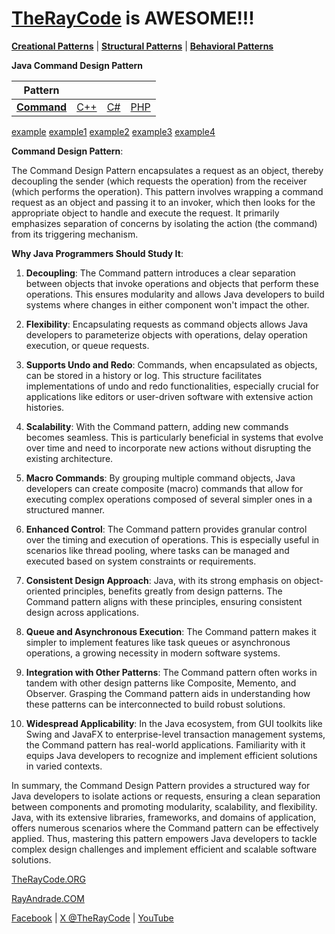 # [TheRayCode](../../../README.md) is AWESOME!!!

**[Creational Patterns](../../Creational/README.md)** | **[Structural Patterns](../../Structural/README.md)** | **[Behavioral Patterns](../README.md)**

**Java Command Design Pattern**

|Pattern|   |   |   |
|---|---|---|---|
| [**Command**](README.md) | [C++](../../../Csharp/Behavioral/Command/README.md) | [C#](../../../Csharp/Behavioral/Command/README.md) | [PHP](../../../PHP/Behavioral/Command/README.md) |

[example](CD0/README.md) [example1](CD1/README.md) [example2](CD2/README.md) [example3](CD3/README.md) [example4](CD4/README.md) 

**Command Design Pattern**:

The Command Design Pattern encapsulates a request as an object, thereby decoupling the sender (which requests the operation) from the receiver (which performs the operation). This pattern involves wrapping a command request as an object and passing it to an invoker, which then looks for the appropriate object to handle and execute the request. It primarily emphasizes separation of concerns by isolating the action (the command) from its triggering mechanism.

**Why Java Programmers Should Study It**:

1. **Decoupling**: The Command pattern introduces a clear separation between objects that invoke operations and objects that perform these operations. This ensures modularity and allows Java developers to build systems where changes in either component won't impact the other.

2. **Flexibility**: Encapsulating requests as command objects allows Java developers to parameterize objects with operations, delay operation execution, or queue requests.

3. **Supports Undo and Redo**: Commands, when encapsulated as objects, can be stored in a history or log. This structure facilitates implementations of undo and redo functionalities, especially crucial for applications like editors or user-driven software with extensive action histories.

4. **Scalability**: With the Command pattern, adding new commands becomes seamless. This is particularly beneficial in systems that evolve over time and need to incorporate new actions without disrupting the existing architecture.

5. **Macro Commands**: By grouping multiple command objects, Java developers can create composite (macro) commands that allow for executing complex operations composed of several simpler ones in a structured manner.

6. **Enhanced Control**: The Command pattern provides granular control over the timing and execution of operations. This is especially useful in scenarios like thread pooling, where tasks can be managed and executed based on system constraints or requirements.

7. **Consistent Design Approach**: Java, with its strong emphasis on object-oriented principles, benefits greatly from design patterns. The Command pattern aligns with these principles, ensuring consistent design across applications.

8. **Queue and Asynchronous Execution**: The Command pattern makes it simpler to implement features like task queues or asynchronous operations, a growing necessity in modern software systems.

9. **Integration with Other Patterns**: The Command pattern often works in tandem with other design patterns like Composite, Memento, and Observer. Grasping the Command pattern aids in understanding how these patterns can be interconnected to build robust solutions.

10. **Widespread Applicability**: In the Java ecosystem, from GUI toolkits like Swing and JavaFX to enterprise-level transaction management systems, the Command pattern has real-world applications. Familiarity with it equips Java developers to recognize and implement efficient solutions in varied contexts.

In summary, the Command Design Pattern provides a structured way for Java developers to isolate actions or requests, ensuring a clean separation between components and promoting modularity, scalability, and flexibility. Java, with its extensive libraries, frameworks, and domains of application, offers numerous scenarios where the Command pattern can be effectively applied. Thus, mastering this pattern empowers Java developers to tackle complex design challenges and implement efficient and scalable software solutions.

[TheRayCode.ORG](https://www.TheRayCode.org)

[RayAndrade.COM](https://www.RayAndrade.com)

[Facebook](https://www.facebook.com/TheRayCode/) | [X @TheRayCode](https://www.x.com/TheRayCode/) | [YouTube](https://www.youtube.com/TheRayCode/)
